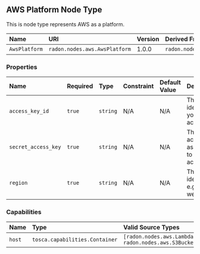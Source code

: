 ## AWS Platform  Node Type

This is node type represents AWS as a platform.

| Name | URI | Version | Derived From |
|:---- |:--- |:------- |:------------ |
| `AwsPlatform` | `radon.nodes.aws.AwsPlatform` | 1.0.0 | `radon.nodes.abstract.CloudPlatform` |

### Properties

| Name | Required | Type | Constraint | Default Value | Description |
|:---- |:-------- |:---- |:---------- |:------------- |:----------- |
| `access_key_id` | `true` | `string` | N/A | N/A | The identifier of your AWS access key |
| `secret_access_key` | `true` | `string` | N/A | N/A | The secret access key associated to your access key |
| `region` | `true` | `string` | N/A | N/A | The region identifier, e.g., us-west-1 |

### Capabilities
| Name | Type | Valid Source Types | Occurrences |
|:---- |:---- |:------------------ |:----------- |
|`host`|`tosca.capabilities.Container`| `[radon.nodes.aws.LambdaFunction, radon.nodes.aws.S3Bucket]`| [0,UNBOUNDED]|
